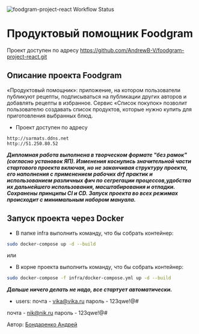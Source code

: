 ![foodgram-project-react Workflow Status](https://github.com/AndrewB-V/foodgram-project-react/actions/workflows/foodgram_workflow.yml/badge.svg?branch=master&event=push)
# Продуктовый помощник Foodgram

Проект доступен по адресу https://github.com/AndrewB-V/foodgram-project-react.git

## Описание проекта Foodgram
«Продуктовый помощник»: приложение, на котором пользователи публикуют рецепты, подписываться на публикации других авторов и добавлять рецепты в избранное. Сервис «Список покупок» позволит пользователю создавать список продуктов, которые нужно купить для приготовления выбранных блюд.


- Проект доступен по адресу

```
http://sarmats.ddns.net
http://51.250.80.52
```

_**Дипломная работа выполнена в творческом формате "без рамок"(согласно установок ЯП). Изменения коснулись значительной части стартового проекта включая, но не заканчивая структуру проекта, его наполнения с применением рабочих drf практик и использованием различных фич по сегрегации процессов,удобства их дальнейшего использования, масштабирования и отладки. Сохранены принципы СI и CD. Запуск проекта во всех режимах происходит с минимальным набором мануала.**_


## Запуск проекта через Docker
- В папке infra выполнить команду, что бы собрать контейнер:
```bash
sudo docker-compose up -d --build
```
или

- В корне проекта выполнить команду, что бы собрать контейнер:
```bash
sudo docker-compose -f infra/docker-compose.yml up -d --build
```

_**Дальше ничего делать не надо, все стартует автоматически.**_

- users:
почта  - vika@vika.ru
пароль - 123qwe!@#

почта  - nik@nik.ru
пароль - 123qwe!@#



Автор: [Бондаренко Андрей](https://github.com/AndrewB-V)